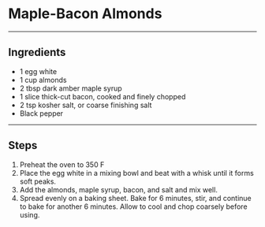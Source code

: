 # Maple-Bacon Almonds

---

## Ingredients

* 1 egg white
* 1 cup almonds
* 2 tbsp dark amber maple syrup
* 1 slice thick-cut bacon, cooked and finely chopped
* 2 tsp kosher salt, or coarse finishing salt
* Black pepper


---

## Steps

1.  Preheat the oven to 350 F
2.  Place the egg white in a mixing bowl and beat with a whisk until it forms soft peaks.
3.  Add the almonds, maple syrup, bacon, and salt and mix well.
4.  Spread evenly on a baking sheet. Bake for 6 minutes, stir, and continue to bake for another 6 minutes. Allow to cool and chop coarsely before using.
